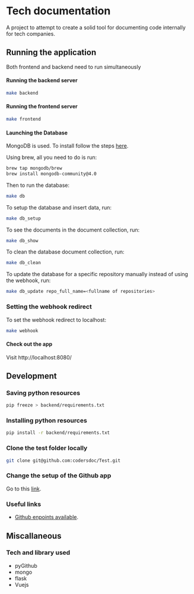 # Tech documentation

A project to attempt to create a solid tool for documenting code internally for tech companies.

## Running the application

Both frontend and backend need to run simultaneously

#### Running the backend server

```bash
make backend
```

#### Running the frontend server

```bash
make frontend
```

#### Launching the Database

MongoDB is used. To install follow the steps [here](https://docs.mongodb.com/manual/tutorial/install-mongodb-on-os-x/).

Using brew, all you need to do is run:
```bash
brew tap mongodb/brew
brew install mongodb-community@4.0
```

Then to run the database:

```bash
make db
```

To setup the database and insert data, run:

```bash
make db_setup
```

To see the documents in the document collection, run:

```bash
make db_show
```

To clean the database document collection, run:

```bash
make db_clean
```

To update the database for a specific repository manually instead of using the webhook, run:

```bash
make db_update repo_full_name=<fullname of repositories>
```

### Setting the webhook redirect

To set the webhook redirect to localhost:
```bash
make webhook
```

#### Check out the app

Visit http://localhost:8080/

## Development

### Saving python resources 

```bash
pip freeze > backend/requirements.txt
```

### Installing python resources

```bash
pip install -r backend/requirements.txt
```

### Clone the test folder locally

```bash
git clone git@github.com:codersdoc/Test.git
```

### Change the setup of the Github app

Go to this [link](https://github.com/settings/apps/tech-documentation).

### Useful links

* [Github enpoints available](https://developer.github.com/v3/apps/available-endpoints/).


## Miscallaneous 

### Tech and library used

* pyGithub
* mongo
* flask
* Vuejs
